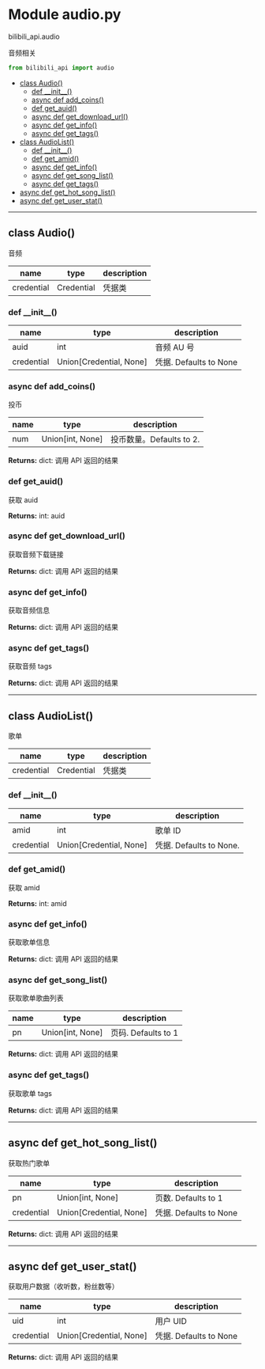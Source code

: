 # Module audio.py


bilibili_api.audio

音频相关


``` python
from bilibili_api import audio
```

- [class Audio()](#class-Audio)
  - [def \_\_init\_\_()](#def-\_\_init\_\_)
  - [async def add\_coins()](#async-def-add\_coins)
  - [def get\_auid()](#def-get\_auid)
  - [async def get\_download\_url()](#async-def-get\_download\_url)
  - [async def get\_info()](#async-def-get\_info)
  - [async def get\_tags()](#async-def-get\_tags)
- [class AudioList()](#class-AudioList)
  - [def \_\_init\_\_()](#def-\_\_init\_\_)
  - [def get\_amid()](#def-get\_amid)
  - [async def get\_info()](#async-def-get\_info)
  - [async def get\_song\_list()](#async-def-get\_song\_list)
  - [async def get\_tags()](#async-def-get\_tags)
- [async def get\_hot\_song\_list()](#async-def-get\_hot\_song\_list)
- [async def get\_user\_stat()](#async-def-get\_user\_stat)

---

## class Audio()

音频


| name | type | description |
| - | - | - |
| credential | Credential | 凭据类 |


### def \_\_init\_\_()


| name | type | description |
| - | - | - |
| auid | int | 音频 AU 号 |
| credential | Union[Credential, None] | 凭据. Defaults to None |


### async def add_coins()

投币


| name | type | description |
| - | - | - |
| num | Union[int, None] | 投币数量。Defaults to 2. |

**Returns:** dict: 调用 API 返回的结果




### def get_auid()

获取 auid



**Returns:** int: auid




### async def get_download_url()

获取音频下载链接



**Returns:** dict: 调用 API 返回的结果




### async def get_info()

获取音频信息



**Returns:** dict: 调用 API 返回的结果




### async def get_tags()

获取音频 tags



**Returns:** dict: 调用 API 返回的结果




---

## class AudioList()

歌单


| name | type | description |
| - | - | - |
| credential | Credential | 凭据类 |


### def \_\_init\_\_()


| name | type | description |
| - | - | - |
| amid | int | 歌单 ID |
| credential | Union[Credential, None] | 凭据. Defaults to None. |


### def get_amid()

获取 amid



**Returns:** int: amid




### async def get_info()

获取歌单信息



**Returns:** dict: 调用 API 返回的结果




### async def get_song_list()

获取歌单歌曲列表


| name | type | description |
| - | - | - |
| pn | Union[int, None] | 页码. Defaults to 1 |

**Returns:** dict: 调用 API 返回的结果




### async def get_tags()

获取歌单 tags



**Returns:** dict: 调用 API 返回的结果




---

## async def get_hot_song_list()

获取热门歌单


| name | type | description |
| - | - | - |
| pn | Union[int, None] | 页数. Defaults to 1 |
| credential | Union[Credential, None] | 凭据. Defaults to None |

**Returns:** dict: 调用 API 返回的结果




---

## async def get_user_stat()

获取用户数据（收听数，粉丝数等）


| name | type | description |
| - | - | - |
| uid | int | 用户 UID |
| credential | Union[Credential, None] | 凭据. Defaults to None |

**Returns:** dict: 调用 API 返回的结果




